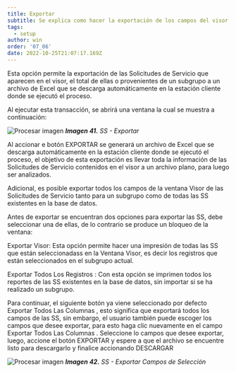 ```yaml
---
title: Exportar
subtitle: Se explica como hacer la exportación de los campos del visor a excel. 
tags:
  - setup
author: win
order: '07_06'
date: 2022-10-25T21:07:17.169Z
---
```


Esta opción <span class="mdi mdi-download"></span> permite la exportación de las Solicitudes de Servicio que aparecen en el visor, el total de ellas o provenientes de un subgrupo a un archivo de Excel que se descarga automáticamente en la estación cliente donde se ejecutó el proceso.

Al ejecutar esta transacción, se abrirá una ventana la cual se muestra a continuación:

![Procesar imagen](../../assets/images/cap07/chp07_img36.png)
_**Imagen 41.** SS - Exportar_

Al accionar e botón <a class="btn bg-gray cl-black">EXPORTAR</a> se generará un archivo de Excel que se descarga automáticamente en la estación cliente donde se ejecutó el proceso, el objetivo de esta exportación es llevar toda la información de las Solicitudes de Servicio contenidos en el visor a un archivo plano, para luego ser analizados.


Adicional, es posible exportar todos los campos de la ventana Visor de las Solicitudes de Servicio tanto para un subgrupo como de todas las SS existentes en la base de datos. 


Antes de exportar se encuentran dos opciones para exportar las SS, debe seleccionar una de ellas, de lo contrario se produce un bloqueo de la ventana:



<a class="btn cl-gray bg-white"><span class="mdi mdi-circle cl-blue pr-1"></span><span class="pr-1"> Exportar Visor</span></a>: Esta opción permite hacer una impresión de todas las SS que están seleccionadass en la Ventana Visor, es decir los registros que están seleccionados en el subgrupo actual.



<a class="btn cl-gray bg-white"><span class="mdi mdi-circle cl-blue pr-1"></span><span class="pr-1"> Exportar Todos Los Registros </span></a>: Con esta opción se imprimen todos los reportes de las SS existentes en la base de datos, sin importar si se ha realizado un subgrupo.

Para continuar, el siguiente botón ya viene seleccionado por defecto <a class="btn cl-gray"><span class="mdi mdi-checkbox-blank-outline"> Exportar Todos Las Columnas </span></a>, esto significa que exportará todos los campos de las SS, sin embargo, el usuario también puede escoger los campos que desee exportar, para esto haga clic nuevamente en el campo <a class="btn cl-gray"><span class="mdi mdi-checkbox-blank-outline"> Exportar Todos Las Columnas </span></a>. Seleccione lo campos que desee exportar, luego, accione el botón <a class="btn bg-gray cl-black">EXPORTAR</a> y espere a que el archivo se encuentre listo para descargarlo y finalice accionando <a class="btn bg-gray cl-black">DESCARGAR</a>



![Procesar imagen](../../assets/images/cap07/chp07_img37.png)
_**Imagen 42.** SS - Exportar Campos de Selección_

